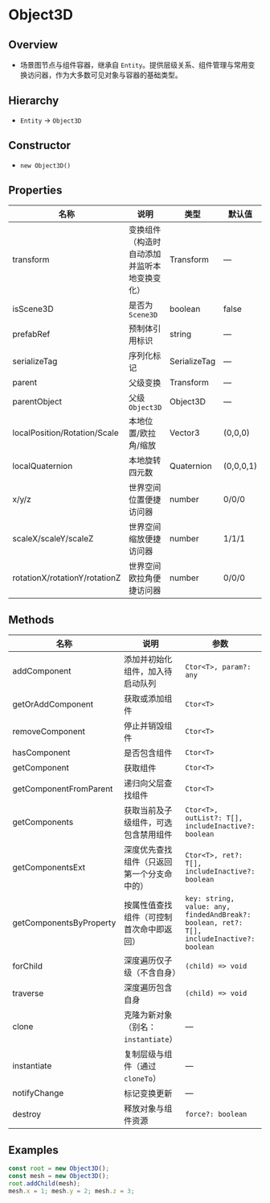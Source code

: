 # Object3D

## Overview
- 场景图节点与组件容器，继承自 `Entity`。提供层级关系、组件管理与常用变换访问器，作为大多数可见对象与容器的基础类型。

## Hierarchy
- `Entity` → `Object3D`

## Constructor
- `new Object3D()`

## Properties
| 名称 | 说明 | 类型 | 默认值 | 可选值 |
| --- | --- | --- | --- | --- |
| transform | 变换组件（构造时自动添加并监听本地变换变化） | Transform | — | — |
| isScene3D | 是否为 `Scene3D` | boolean | false | true/false |
| prefabRef | 预制体引用标识 | string | — | — |
| serializeTag | 序列化标记 | SerializeTag | — | — |
| parent | 父级变换 | Transform | — | — |
| parentObject | 父级 `Object3D` | Object3D | — | — |
| localPosition/Rotation/Scale | 本地位置/欧拉角/缩放 | Vector3 | (0,0,0) | — |
| localQuaternion | 本地旋转四元数 | Quaternion | (0,0,0,1) | — |
| x/y/z | 世界空间位置便捷访问器 | number | 0/0/0 | — |
| scaleX/scaleY/scaleZ | 世界空间缩放便捷访问器 | number | 1/1/1 | — |
| rotationX/rotationY/rotationZ | 世界空间欧拉角便捷访问器 | number | 0/0/0 | — |

## Methods
| 名称 | 说明 | 参数 | 返回值 |
| --- | --- | --- | --- |
| addComponent | 添加并初始化组件，加入待启动队列 | `Ctor<T>, param?: any` | `T` |
| getOrAddComponent | 获取或添加组件 | `Ctor<T>` | `T` |
| removeComponent | 停止并销毁组件 | `Ctor<T>` | `void` |
| hasComponent | 是否包含组件 | `Ctor<T>` | `boolean` |
| getComponent | 获取组件 | `Ctor<T>` | `T` |
| getComponentFromParent | 递归向父层查找组件 | `Ctor<T>` | `T | null` |
| getComponents | 获取当前及子级组件，可选包含禁用组件 | `Ctor<T>, outList?: T[], includeInactive?: boolean` | `T[]` |
| getComponentsExt | 深度优先查找组件（只返回第一个分支命中的） | `Ctor<T>, ret?: T[], includeInactive?: boolean` | `T[]` |
| getComponentsByProperty | 按属性值查找组件（可控制首次命中即返回） | `key: string, value: any, findedAndBreak?: boolean, ret?: T[], includeInactive?: boolean` | `T[]` |
| forChild | 深度遍历仅子级（不含自身） | `(child) => void` | `void` |
| traverse | 深度遍历包含自身 | `(child) => void` | `void` |
| clone | 克隆为新对象（别名：`instantiate`） | — | `Object3D` |
| instantiate | 复制层级与组件（通过 `cloneTo`） | — | `Object3D` |
| notifyChange | 标记变换更新 | — | `void` |
| destroy | 释放对象与组件资源 | `force?: boolean` | `void` |

## Examples
```ts
const root = new Object3D();
const mesh = new Object3D();
root.addChild(mesh);
mesh.x = 1; mesh.y = 2; mesh.z = 3;
```


